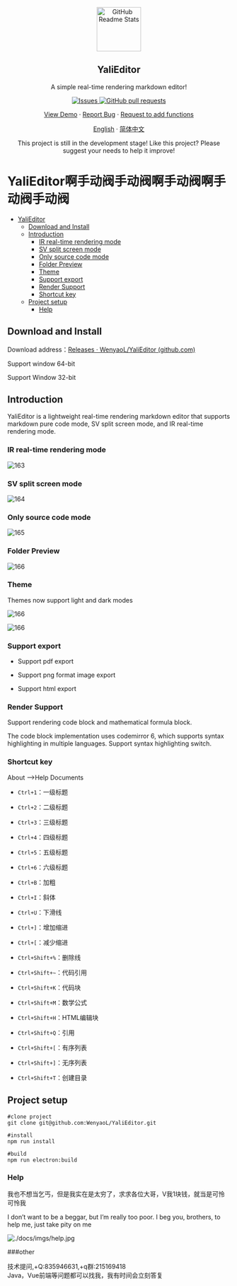 <p align="center">
 <img width="100px" src="./public/yali.png" align="center" alt="GitHub Readme Stats" />
 <h2 align="center">YaliEditor</h2>
 <p align="center">A simple real-time rendering markdown editor!</p>
</p>
  <p align="center">
    <a href="https://github.com/anuraghazra/github-readme-stats/issues">
      <img alt="Issues" src="https://img.shields.io/github/issues/WenyaoL/YaliEditor?color=0088ff" />
    </a>
    <a href="https://github.com/anuraghazra/github-readme-stats/pulls">
      <img alt="GitHub pull requests" src="https://img.shields.io/github/issues-pr/WenyaoL/YaliEditor?color=0088ff" />
    </a>
    <br />
  </p>
  <p align="center">
    <a href="#demo">View Demo</a>
    ·
    <a href="https://github.com/WenyaoL/YaliEditor/issues/new/choose">Report Bug</a>
    ·
    <a href="https://github.com/WenyaoL/YaliEditor/issues/new/choose">Request to add functions</a>
  </p>
  <p align="center">
    <a href="/README.md">English</a>
    ·
    <a href="/docs/README_CN.md">简体中文</a>
  </p>

<p align="center">This project is still in the development stage! Like this project? Please suggest your needs to help it improve!
</p>

# YaliEditor啊手动阀手动阀啊手动阀啊手动阀手动阀

- [YaliEditor](#yalieditor)
    - [Download and Install](#download-and-install)
    - [Introduction](#introduction)
        - [IR real-time rendering mode](#ir-real-time-rendering-mode)
        - [SV split screen mode](#sv-split-screen-mode)
        - [Only source code mode](#only-source-code-mode)
        - [Folder Preview](#folder-preview)
        - [Theme](#theme)
        - [Support export](#support-export)
        - [Render Support](#render-support)
        - [Shortcut key](#shortcut-key)
    - [Project setup](#project-setup)
        - [Help](#help)

## Download and Install

Download address：[Releases · WenyaoL/YaliEditor (github.com)](https://github.com/WenyaoL/YaliEditor/releases)

Support window 64-bit

Support Window 32-bit

## Introduction

YaliEditor is a lightweight real-time rendering markdown editor that supports markdown pure code mode, SV split screen mode, and IR real-time rendering mode.

### IR real-time rendering mode

![163](./docs/imgs/163.png)

### SV split screen mode

![164](./docs/imgs/164.png)

### Only source code mode

![165](./docs/imgs/165.png)

### Folder Preview

![166](./docs/imgs/166.png)

### Theme

Themes now support light and dark modes

![166](./docs/imgs/167.png)

![166](./docs/imgs/168.png)

### Support export

- Support pdf export
    
- Support png format image export
    
- Support html export
    

### Render Support

Support rendering code block and mathematical formula block.

The code block implementation uses codemirror 6, which supports syntax highlighting in multiple languages. Support syntax highlighting switch.

### Shortcut key

About -->Help Documents

* `Ctrl+1`：一级标题
    
* `Ctrl+2`：二级标题
    
* `Ctrl+3`：三级标题
    
* `Ctrl+4`：四级标题
    
* `Ctrl+5`：五级标题
    
* `Ctrl+6`：六级标题
    
* `Ctrl+B`：加粗
    
* `Ctrl+I`：斜体
    
* `Ctrl+U`：下滑线
    
* `Ctrl+]`：增加缩进
    
* `Ctrl+[`：减少缩进
    
* `Ctrl+Shift+%`：删除线
    
* `Ctrl+Shift+~`：代码引用
    
* `Ctrl+Shift+K`：代码块
    
* `Ctrl+Shift+M`：数学公式
    
* `Ctrl+Shift+H`：HTML编辑块
    
* `Ctrl+Shift+Q`：引用
    
* `Ctrl+Shift+[`：有序列表
    
* `Ctrl+Shift+]`：无序列表
    
* `Ctrl+Shift+T`：创建目录
    

## Project setup

```shell
#clone project
git clone git@github.com:WenyaoL/YaliEditor.git

#install
npm run install

#build
npm run electron:build
```

### Help

我也不想当乞丐，但是我实在是太穷了，求求各位大哥，V我1块钱，就当是可怜可怜我

I don’t want to be a beggar, but I’m really too poor. I beg you, brothers, to help me, just take pity on me

![./docs/imgs/help.jpg](./docs/imgs/help.jpg)

###other

技术提问,+Q:835946631,+q群:215169418  
Java，Vue前端等问题都可以找我，我有时间会立刻答复